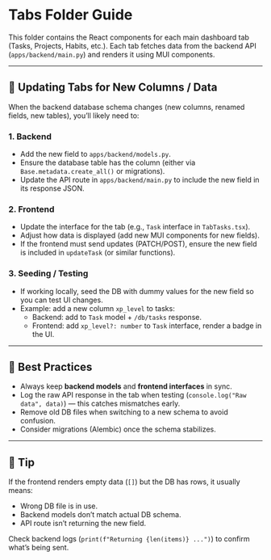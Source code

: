 # Tabs Folder Guide

This folder contains the React components for each main dashboard tab (Tasks, Projects, Habits, etc.). Each tab fetches data from the backend API (`apps/backend/main.py`) and renders it using MUI components.

---

## 🔄 Updating Tabs for New Columns / Data
When the backend database schema changes (new columns, renamed fields, new tables), you’ll likely need to:

### 1. **Backend**
- Add the new field to `apps/backend/models.py`.
- Ensure the database table has the column (either via `Base.metadata.create_all()` or migrations).
- Update the API route in `apps/backend/main.py` to include the new field in its response JSON.

### 2. **Frontend**
- Update the interface for the tab (e.g., `Task` interface in `TabTasks.tsx`).
- Adjust how data is displayed (add new MUI components for new fields).
- If the frontend must send updates (PATCH/POST), ensure the new field is included in `updateTask` (or similar functions).

### 3. **Seeding / Testing**
- If working locally, seed the DB with dummy values for the new field so you can test UI changes.
- Example: add a new column `xp_level` to tasks:
  - Backend: add to `Task` model + `/db/tasks` response.
  - Frontend: add `xp_level?: number` to `Task` interface, render a badge in the UI.

---

## 🚀 Best Practices
- Always keep **backend models** and **frontend interfaces** in sync.
- Log the raw API response in the tab when testing (`console.log("Raw data", data)`) — this catches mismatches early.
- Remove old DB files when switching to a new schema to avoid confusion.
- Consider migrations (Alembic) once the schema stabilizes.

---

## 📌 Tip
If the frontend renders empty data (`[]`) but the DB has rows, it usually means:
- Wrong DB file is in use.
- Backend models don’t match actual DB schema.
- API route isn’t returning the new field.

Check backend logs (`print(f"Returning {len(items)} ...")`) to confirm what’s being sent.
